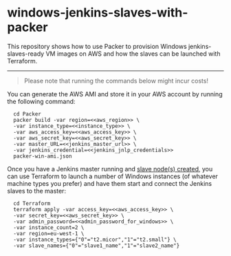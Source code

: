 # windows-jenkins-slaves-with-packer
This repository shows how to use Packer to provision Windows jenkins-slaves-ready VM images on AWS and how the slaves can be launched with Terraform.

------
> Please note that running the commands below might incur costs!

You can generate the AWS AMI and store it in your AWS account by running the following command:

      cd Packer
      packer build -var region=<<aws_region>> \
      -var instance_type=<<instance_type>> \
      -var aws_access_key=<<aws_access_key>> \
      -var aws_secret_key=<<aws_secret_key>> \
      -var master_URL=<<jenkins_master_url>> \
      -var jenkins_credential=<<jenkins_jnlp_credentials>>
      packer-win-ami.json

Once you have a Jenkins master running and [slave node(s) created](https://support.cloudbees.com/hc/en-us/articles/227834227-How-to-create-a-new-node-), you can use Terraform to launch a number of Windows instances (of whatever machine types you prefer) and have them start and connect the Jenkins slaves to the master:

      cd Terraform
      terraform apply -var access_key=<<aws_access_key>> \
      -var secret_key=<<aws_secret_key>> \
      -var admin_password=<<admin_password_for_windows>> \
      -var instance_count=2 \
      -var region=eu-west-1 \
      -var instance_types={"0"="t2.micor","1"="t2.small"} \
      -var slave_names={"0"="slave1_name","1"="slave2_name"}
